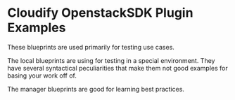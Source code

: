 # Cloudify OpenstackSDK Plugin Examples

These blueprints are used primarily for testing use cases.

The local blueprints are using for testing in a special environment. They have several syntactical peculiarities that make them not good examples for basing your work off of.

The manager blueprints are good for learning best practices.

